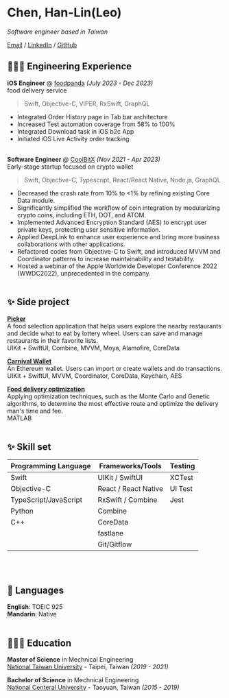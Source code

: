 # Chen, Han-Lin(Leo)

_Software engineer based in Taiwan_ <br>

[Email](hanlin.chen.tw@gmail,com) / [LinkedIn](https://www.linkedin.com/in/han-lin-chen/) / [GitHub](https://github.com/hanlinchentw)

## 👩🏼‍💻 Engineering Experience

**iOS Engineer** @ [foodpanda](https://foodpanda.com/) _(July 2023 - Dec 2023)_ <br>
food delivery service
> Swift, Objective-C, VIPER, RxSwift, GraphQL
  - Integrated Order History page in Tab bar architecture
  - Increased Test automation coverage from 58% to 100%
  - Integrated Download task in iOS b2c App
  - Initiated iOS Live Activity order tracking
<br><br>

**Software Engineer** @ [CoolBitX](https://coolbitx.com) _(Nov 2021 - Apr 2023)_ <br>
Early-stage startup focused on crypto wallet
> Swift, Objective-C, Typescript, React/React Native, Node.js, GraphQL
  - Decreased the crash rate from 10% to <1% by refining existing Core Data module.
  - Significantly simplified the workflow of coin integration by modularizing crypto coins, including ETH,  DOT, and ATOM.
  - Implemented Advanced Encryption Standard (AES) to encrypt user private keys, protecting user sensitive information.
  - Applied DeepLink to enhance user experience and bring more business collaborations with other applications.
  - Refactored codes from Objective-C to Swift, and introduced MVVM and Coordinator patterns to increase maintainability and testability.
  - Hosted a webinar of the Apple Worldwide Developer Conference 2022 (WWDC2022),  unprecedented in the company.
<br><br>

## ✨ Side project

**[Picker](https://www.figma.com/exit?url=https%3A%2F%2Fgithub.com%2Fhanlinchentw%2FPickers)** <br>
A food selection application that helps users explore the nearby restaurants and decide what to eat by lottery wheel. Users can save and manage restaurants in their favorite lists. <br>
UIKit + SwiftUI, Combine, MVVM, Moya, Alamofire, CoreData
<br>

**[Carnival Wallet](https://github.com/hanlinchentw/CarnivalWallet)** <br>
An Ethereum wallet. Users can import or create wallets and do transactions. <br>
UIKit + SwiftUI, MVVM, Coordinator, CoreData, Keychain, AES
<br>

**[Food delivery optimization](https://www.dropbox.com/s/mwvozbgq6snpt68/Optimize%20the%20Path%20of%20Food%20Delivery.pdf?dl=0)** <br>
Applying optimization techniques, such as the Monte Carlo and Genetic algorithms, to determine the most effective route and optimize the delivery man's time and fee. <br>
MATLAB
<br><br>

## ✨ Skill set
| Programming Language  | Frameworks/Tools         | Testing  |
|------------------------|--------------------------|----------|
| Swift                  | UIKit / SwiftUI          | XCTest   |
| Objective-C            | React / React Native     | UI Test  |
| TypeScript/JavaScript  | RxSwift / Combine        | Jest     |
| Python                 | Combine                  |          |
| C++                    | CoreData                 |          |
|                        | fastlane                 |          |
|                        | Git/Gitflow              |          |

<br><br>

## 💬 Languages

**English**: TOEIC 925 <br>
**Mandarin**: Native
<br><br>

## 👩🏼‍🎓 Education

**Master of Science** in Mechnical Engineering<br>
[National Taiwan University](https://www.ntu.edu.tw) - Taipei, Taiwan _(2019 - 2021)_

**Bachelor of Science** in Mechnical Engineering<br>
[National Centeral University](https://www.ncu.edu.tw/) - Taoyuan, Taiwan _(2015 - 2019)_
